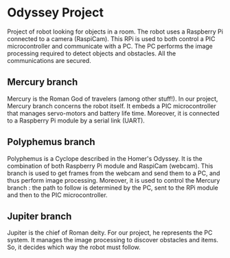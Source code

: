 Odyssey Project
===============

Project of robot looking for objects in a room. The robot uses a Raspberry Pi connected to a camera (RaspiCam). This RPi is used to both control a PIC microcontroller and communicate with a PC. The PC performs the image processing required to detect objects and obstacles. All the communications are secured.


Mercury branch
--------------

Mercury is the Roman God of travelers (among other stuff!).
In our project, Mercury branch concerns the robot itself. It embeds a PIC microcontroller that manages servo-motors and battery life time. Moreover, it is connected to a Raspberry Pi module by a serial link (UART).


Polyphemus branch
------------------

Polyphemus is a Cyclope described in the Homer's Odyssey.
It is the combination of both Raspberry Pi module and RaspiCam (webcam). This branch is used to get frames from the webcam and send them to a PC, and thus perform image processing. Moreover, it is used to control the Mercury branch : the path to follow is determined by the PC, sent to the RPi module and then to the PIC microcontroller.


Jupiter branch
--------------

Jupiter is the chief of Roman deity.
For our project, he represents the PC system. It manages the image processing to discover obstacles and items. So, it decides which way the robot must follow.
